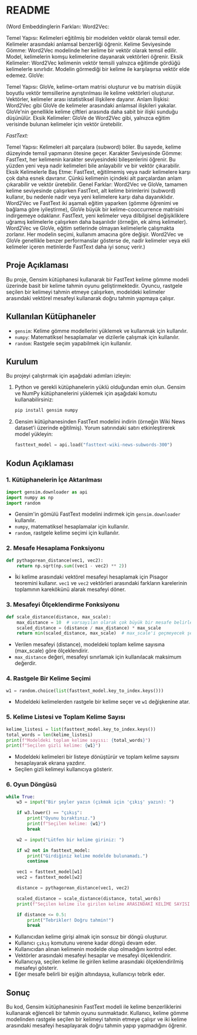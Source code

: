 # README

(Word Embeddinglerin Farkları:
Word2Vec:

Temel Yapısı: Kelimeleri eğitilmiş bir modelden vektör olarak temsil eder. Kelimeler arasındaki anlamsal benzerliği öğrenir.
Kelime Seviyesinde Gömme: Word2Vec modelinde her kelime bir vektör olarak temsil edilir. Model, kelimelerin komşu kelimelerine dayanarak vektörleri öğrenir.
Eksik Kelimeler: Word2Vec kelimenin vektör temsili yalnızca eğitimde gördüğü kelimelerle sınırlıdır. Modelin görmediği bir kelime ile karşılaşırsa vektör elde edemez.
GloVe:

Temel Yapısı: GloVe, kelime-ortam matrisi oluşturur ve bu matrisin düşük boyutlu vektör temsillerine ayrıştırılması ile kelime vektörleri oluşturur. Vektörler, kelimeler arası istatistiksel ilişkilere dayanır.
Anlam İlişkisi: Word2Vec gibi GloVe de kelimeler arasındaki anlamsal ilişkileri yakalar. GloVe'nin genellikle kelime çiftleri arasında daha sabit bir ilişki sunduğu düşünülür.
Eksik Kelimeler: GloVe de Word2Vec gibi, yalnızca eğitim verisinde bulunan kelimeler için vektör üretebilir.

*FastText:*

Temel Yapısı: Kelimeleri alt parçalara (subword) böler. Bu sayede, kelime düzeyinde temsil yapmanın ötesine geçer.
Karakter Seviyesinde Gömme: FastText, her kelimenin karakter seviyesindeki bileşenlerini öğrenir. Bu yüzden yeni veya nadir kelimeleri bile anlayabilir ve bir vektör çıkarabilir.
Eksik Kelimelerle Baş Etme: FastText, eğitilmemiş veya nadir kelimelere karşı çok daha esnek davranır. Çünkü kelimenin içindeki alt parçalardan anlam çıkarabilir ve vektör üretebilir.
Genel Farklar:
Word2Vec ve GloVe, tamamen kelime seviyesinde çalışırken FastText, alt kelime birimlerini (subword) kullanır, bu nedenle nadir veya yeni kelimelere karşı daha dayanıklıdır.
Word2Vec ve FastText iki aşamalı eğitim yaparken (gömme öğrenimi ve bağlama göre iyileştirme), GloVe büyük bir kelime-cooccurrence matrisini indirgemeye odaklanır.
FastText, yeni kelimeler veya dilbilgisel değişikliklere uğramış kelimelerle çalışırken daha başarılıdır (örneğin, ek almış kelimeler). Word2Vec ve GloVe, eğitim setlerinde olmayan kelimelerle çalışmakta zorlanır.
Her modelin seçimi, kullanım amacına göre değişir. Word2Vec ve GloVe genellikle benzer performanslar gösterse de, nadir kelimeler veya ekli kelimeler içeren metinlerde FastText daha iyi sonuç verir.)

## Proje Açıklaması
Bu proje, Gensim kütüphanesi kullanarak bir FastText kelime gömme modeli üzerinde basit bir kelime tahmin oyunu geliştirmektedir. Oyuncu, rastgele seçilen bir kelimeyi tahmin etmeye çalışırken, modeldeki kelimeler arasındaki vektörel mesafeyi kullanarak doğru tahmin yapmaya çalışır.

## Kullanılan Kütüphaneler
- `gensim`: Kelime gömme modellerini yüklemek ve kullanmak için kullanılır.
- `numpy`: Matematiksel hesaplamalar ve dizilerle çalışmak için kullanılır.
- `random`: Rastgele seçim yapabilmek için kullanılır.

## Kurulum
Bu projeyi çalıştırmak için aşağıdaki adımları izleyin:

1. Python ve gerekli kütüphanelerin yüklü olduğundan emin olun. Gensim ve NumPy kütüphanelerini yüklemek için aşağıdaki komutu kullanabilirsiniz:
   ```bash
   pip install gensim numpy
   ```

2. Gensim kütüphanesinden FastText modelini indirin (örneğin Wiki News dataset'i üzerinde eğitilmiş). Yorum satırındaki satırı etkinleştirerek model yükleyin:
   ```python
   fasttext_model = api.load("fasttext-wiki-news-subwords-300")
   ```

## Kodun Açıklaması

### 1. Kütüphanelerin İçe Aktarılması
```python
import gensim.downloader as api
import numpy as np
import random
```
- Gensim'in gömülü FastText modelini indirmek için `gensim.downloader` kullanılır.
- `numpy`, matematiksel hesaplamalar için kullanılır.
- `random`, rastgele kelime seçimi için kullanılır.

### 2. Mesafe Hesaplama Fonksiyonu
```python
def pythagorean_distance(vec1, vec2):
    return np.sqrt(np.sum((vec1 - vec2) ** 2))
```
- İki kelime arasındaki vektörel mesafeyi hesaplamak için Pisagor teoremini kullanır. `vec1` ve `vec2` vektörleri arasındaki farkların karelerinin toplamının karekökünü alarak mesafeyi döner.

### 3. Mesafeyi Ölçeklendirme Fonksiyonu
```python
def scale_distance(distance, max_scale):
    max_distance = 10  # varsayılan olarak çok büyük bir mesafe belirleyebiliriz
    scaled_distance = (distance / max_distance) * max_scale
    return min(scaled_distance, max_scale)  # max_scale'i geçmeyecek şekilde sınırla
```
- Verilen mesafeyi (distance), modeldeki toplam kelime sayısına (max_scale) göre ölçeklendirir.
- `max_distance` değeri, mesafeyi sınırlamak için kullanılacak maksimum değerdir.

### 4. Rastgele Bir Kelime Seçimi
```python
w1 = random.choice(list(fasttext_model.key_to_index.keys()))
```
- Modeldeki kelimelerden rastgele bir kelime seçer ve `w1` değişkenine atar.

### 5. Kelime Listesi ve Toplam Kelime Sayısı
```python
kelime_listesi = list(fasttext_model.key_to_index.keys())
total_words = len(kelime_listesi)
print(f"Modeldeki toplam kelime sayısı: {total_words}")
print(f"Seçilen gizli kelime: {w1}")
```
- Modeldeki kelimeleri bir listeye dönüştürür ve toplam kelime sayısını hesaplayarak ekrana yazdırır.
- Seçilen gizli kelimeyi kullanıcıya gösterir.

### 6. Oyun Döngüsü
```python
while True:
    w3 = input("Bir şeyler yazın (çıkmak için 'çıkış' yazın): ")

    if w3.lower() == "çıkış":
        print("Oyunu bıraktınız.")
        print(f"Seçilen kelime: {w1}")
        break

    w2 = input("Lütfen bir kelime giriniz: ")

    if w2 not in fasttext_model:
        print("Girdiğiniz kelime modelde bulunamadı.")
        continue

    vec1 = fasttext_model[w1]
    vec2 = fasttext_model[w2]

    distance = pythagorean_distance(vec1, vec2)

    scaled_distance = scale_distance(distance, total_words)
    print(f"Seçilen kelime ile girilen kelime ARASINDAKİ KELİME SAYISI: {scaled_distance}")

    if distance <= 0.5:
        print("Tebrikler! Doğru tahmin!")
        break
```
- Kullanıcıdan kelime girişi almak için sonsuz bir döngü oluşturur.
- Kullanıcı `çıkış` komutunu verene kadar döngü devam eder.
- Kullanıcıdan alınan kelimenin modelde olup olmadığını kontrol eder.
- Vektörler arasındaki mesafeyi hesaplar ve mesafeyi ölçeklendirir.
- Kullanıcıya, seçilen kelime ile girilen kelime arasındaki ölçeklendirilmiş mesafeyi gösterir.
- Eğer mesafe belirli bir eşiğin altındaysa, kullanıcıyı tebrik eder.

## Sonuç
Bu kod, Gensim kütüphanesinin FastText modeli ile kelime benzerliklerini kullanarak eğlenceli bir tahmin oyunu sunmaktadır. Kullanıcı, kelime gömme modelinden rastgele seçilen bir kelimeyi tahmin etmeye çalışır ve iki kelime arasındaki mesafeyi hesaplayarak doğru tahmin yapıp yapmadığını öğrenir.
